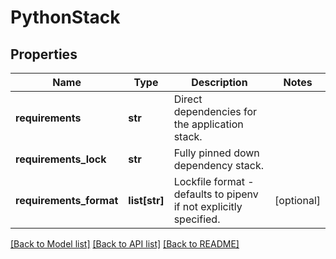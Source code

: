 # PythonStack

## Properties
Name | Type | Description | Notes
------------ | ------------- | ------------- | -------------
**requirements** | **str** | Direct dependencies for the application stack. |
**requirements_lock** | **str** | Fully pinned down dependency stack. |
**requirements_format** | **list[str]** | Lockfile format - defaults to pipenv if not explicitly specified.  | [optional]

[[Back to Model list]](../README.md#documentation-for-models) [[Back to API list]](../README.md#documentation-for-api-endpoints) [[Back to README]](../README.md)

